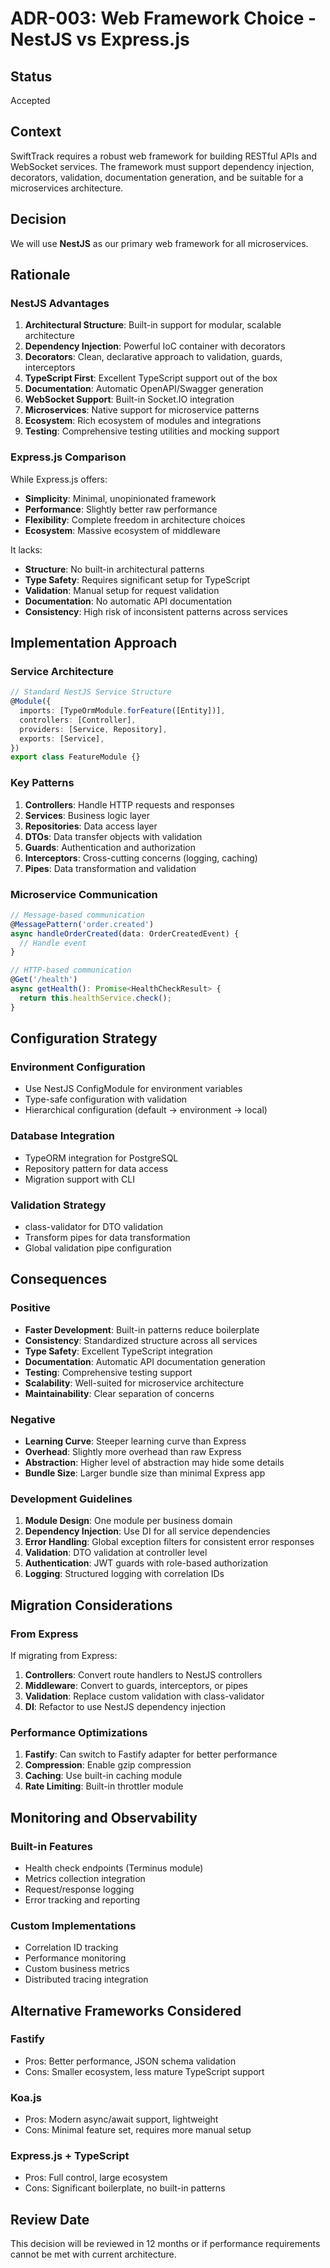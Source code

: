 # ADR-003: Web Framework Choice - NestJS vs Express.js

## Status

Accepted

## Context

SwiftTrack requires a robust web framework for building RESTful APIs and WebSocket services. The framework must support dependency injection, decorators, validation, documentation generation, and be suitable for a microservices architecture.

## Decision

We will use **NestJS** as our primary web framework for all microservices.

## Rationale

### NestJS Advantages

1. **Architectural Structure**: Built-in support for modular, scalable architecture
2. **Dependency Injection**: Powerful IoC container with decorators
3. **Decorators**: Clean, declarative approach to validation, guards, interceptors
4. **TypeScript First**: Excellent TypeScript support out of the box
5. **Documentation**: Automatic OpenAPI/Swagger generation
6. **WebSocket Support**: Built-in Socket.IO integration
7. **Microservices**: Native support for microservice patterns
8. **Ecosystem**: Rich ecosystem of modules and integrations
9. **Testing**: Comprehensive testing utilities and mocking support

### Express.js Comparison

While Express.js offers:

- **Simplicity**: Minimal, unopinionated framework
- **Performance**: Slightly better raw performance
- **Flexibility**: Complete freedom in architecture choices
- **Ecosystem**: Massive ecosystem of middleware

It lacks:

- **Structure**: No built-in architectural patterns
- **Type Safety**: Requires significant setup for TypeScript
- **Validation**: Manual setup for request validation
- **Documentation**: No automatic API documentation
- **Consistency**: High risk of inconsistent patterns across services

## Implementation Approach

### Service Architecture

```typescript
// Standard NestJS Service Structure
@Module({
  imports: [TypeOrmModule.forFeature([Entity])],
  controllers: [Controller],
  providers: [Service, Repository],
  exports: [Service],
})
export class FeatureModule {}
```

### Key Patterns

1. **Controllers**: Handle HTTP requests and responses
2. **Services**: Business logic layer
3. **Repositories**: Data access layer
4. **DTOs**: Data transfer objects with validation
5. **Guards**: Authentication and authorization
6. **Interceptors**: Cross-cutting concerns (logging, caching)
7. **Pipes**: Data transformation and validation

### Microservice Communication

```typescript
// Message-based communication
@MessagePattern('order.created')
async handleOrderCreated(data: OrderCreatedEvent) {
  // Handle event
}

// HTTP-based communication
@Get('/health')
async getHealth(): Promise<HealthCheckResult> {
  return this.healthService.check();
}
```

## Configuration Strategy

### Environment Configuration

- Use NestJS ConfigModule for environment variables
- Type-safe configuration with validation
- Hierarchical configuration (default → environment → local)

### Database Integration

- TypeORM integration for PostgreSQL
- Repository pattern for data access
- Migration support with CLI

### Validation Strategy

- class-validator for DTO validation
- Transform pipes for data transformation
- Global validation pipe configuration

## Consequences

### Positive

- **Faster Development**: Built-in patterns reduce boilerplate
- **Consistency**: Standardized structure across all services
- **Type Safety**: Excellent TypeScript integration
- **Documentation**: Automatic API documentation generation
- **Testing**: Comprehensive testing support
- **Scalability**: Well-suited for microservice architecture
- **Maintainability**: Clear separation of concerns

### Negative

- **Learning Curve**: Steeper learning curve than Express
- **Overhead**: Slightly more overhead than raw Express
- **Abstraction**: Higher level of abstraction may hide some details
- **Bundle Size**: Larger bundle size than minimal Express app

### Development Guidelines

1. **Module Design**: One module per business domain
2. **Dependency Injection**: Use DI for all service dependencies
3. **Error Handling**: Global exception filters for consistent error responses
4. **Validation**: DTO validation at controller level
5. **Authentication**: JWT guards with role-based authorization
6. **Logging**: Structured logging with correlation IDs

## Migration Considerations

### From Express

If migrating from Express:

1. **Controllers**: Convert route handlers to NestJS controllers
2. **Middleware**: Convert to guards, interceptors, or pipes
3. **Validation**: Replace custom validation with class-validator
4. **DI**: Refactor to use NestJS dependency injection

### Performance Optimizations

1. **Fastify**: Can switch to Fastify adapter for better performance
2. **Compression**: Enable gzip compression
3. **Caching**: Use built-in caching module
4. **Rate Limiting**: Built-in throttler module

## Monitoring and Observability

### Built-in Features

- Health check endpoints (Terminus module)
- Metrics collection integration
- Request/response logging
- Error tracking and reporting

### Custom Implementations

- Correlation ID tracking
- Performance monitoring
- Custom business metrics
- Distributed tracing integration

## Alternative Frameworks Considered

### Fastify

- Pros: Better performance, JSON schema validation
- Cons: Smaller ecosystem, less mature TypeScript support

### Koa.js

- Pros: Modern async/await support, lightweight
- Cons: Minimal feature set, requires more manual setup

### Express.js + TypeScript

- Pros: Full control, large ecosystem
- Cons: Significant boilerplate, no built-in patterns

## Review Date

This decision will be reviewed in 12 months or if performance requirements cannot be met with current architecture.
